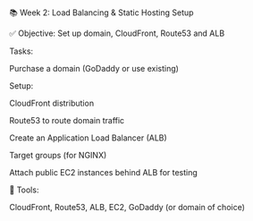 📚 Week 2: Load Balancing & Static Hosting Setup

✅ Objective: Set up domain, CloudFront, Route53 and ALB

Tasks:

Purchase a domain (GoDaddy or use existing)

Setup:

CloudFront distribution

Route53 to route domain traffic

Create an Application Load Balancer (ALB)

Target groups (for NGINX)

Attach public EC2 instances behind ALB for testing

🔧 Tools:

CloudFront, Route53, ALB, EC2, GoDaddy (or domain of choice)
